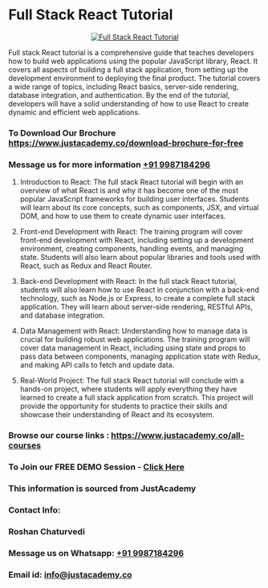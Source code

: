 # Full Stack React Tutorial

<p align="center">
  <a href="https://justacademy.co/program-detail/full-stack-web-development">
    <img src="https://justacademy.co/storage2/program_images/1704700371.webp" alt="Full Stack React Tutorial">
  </a>
</p>


Full stack React tutorial is a comprehensive guide that teaches developers how to build web applications using the popular JavaScript library, React. It covers all aspects of building a full stack application, from setting up the development environment to deploying the final product. The tutorial covers a wide range of topics, including React basics, server-side rendering, database integration, and authentication. By the end of the tutorial, developers will have a solid understanding of how to use React to create dynamic and efficient web applications.
### To Download Our Brochure https://www.justacademy.co/download-brochure-for-free
### Message us for more information [+91 9987184296](https://api.whatsapp.com/send?phone=919987184296)
1) Introduction to React: The full stack React tutorial will begin with an overview of what React is and why it has become one of the most popular JavaScript frameworks for building user interfaces. Students will learn about its core concepts, such as components, JSX, and virtual DOM, and how to use them to create dynamic user interfaces.

2) Front-end Development with React: The training program will cover front-end development with React, including setting up a development environment, creating components, handling events, and managing state. Students will also learn about popular libraries and tools used with React, such as Redux and React Router.

3) Back-end Development with React: In the full stack React tutorial, students will also learn how to use React in conjunction with a back-end technology, such as Node.js or Express, to create a complete full stack application. They will learn about server-side rendering, RESTful APIs, and database integration.

4) Data Management with React: Understanding how to manage data is crucial for building robust web applications. The training program will cover data management in React, including using state and props to pass data between components, managing application state with Redux, and making API calls to fetch and update data.

5) Real-World Project: The full stack React tutorial will conclude with a hands-on project, where students will apply everything they have learned to create a full stack application from scratch. This project will provide the opportunity for students to practice their skills and showcase their understanding of React and its ecosystem.

### Browse our course links : https://www.justacademy.co/all-courses 
### To Join our FREE DEMO Session - [Click Here](https://www.justacademy.co/register-for-course-demo)


### This information is sourced from JustAcademy
### Contact Info:
### Roshan Chaturvedi
### Message us on Whatsapp: [+91 9987184296](https://api.whatsapp.com/send?phone=919987184296)
### Email id: [info@justacademy.co](mailto:info@justacademy.co)
                    